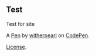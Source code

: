 Test
----
Test for site

A [Pen](https://codepen.io/witherpearl/pen/KKZWJxW) by [witherpearl](https://codepen.io/witherpearl) on [CodePen](https://codepen.io).

[License](https://codepen.io/license/pen/KKZWJxW).